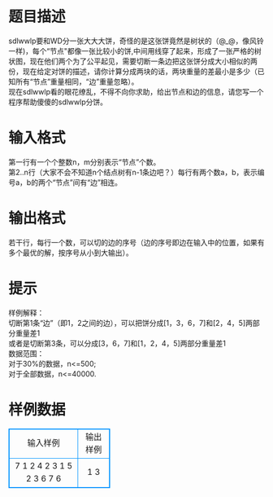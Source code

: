 # 

 
 # 题目描述 
sdlwwlp要和WD分一张大大大饼，奇怪的是这张饼竟然是树状的（@_@，像风铃一样)，每个“节点"都像一张比较小的饼,中间用线穿了起来，形成了一张严格的树状图，现在他们两个为了公平起见，需要切断一条边把这张饼分成大小相似的两份，现在给定对饼的描述，请你计算分成两块的话，两块重量的差最小是多少（已知所有“节点”重量相同，“边”重量忽略）。<BR>现在sdlwwlp看的眼花缭乱，不得不向你求助，给出节点和边的信息，请您写一个程序帮助傻傻的sdlwwlp分饼。<BR> 

 
 # 输入格式 
第一行有一个个整数n，m分别表示“节点”个数。<BR>第2..n行（大家不会不知道n个结点树有n-1条边吧？）每行有两个数a，b，表示编号a，b的两个“节点”间有“边”相连。<BR> 

 
 # 输出格式 
若干行，每行一个数，可以切的边的序号（边的序号即边在输入中的位置，如果有多个最优的解，按序号从小到大输出）。<BR> 

 
 # 提示 
样例解释：<BR>切断第1条“边”（即1，2之间的边），可以把饼分成[1，3，6，7]和[2，4，5]两部分重量差1<BR>或者是切断第3条，可以分成[3，6，7]和[1，2，4，5]两部分重量差1<BR>数据范围：<BR>对于30%的数据，n&lt;=500;<BR>对于全部数据，n&lt;=40000.<BR> 
# 样例数据
<style>
        table,table tr th, table tr td { border:1px solid #0094ff; }
        table { width: 200px; min-height: 25px; line-height: 25px; text-align: center; border-collapse: collapse;}   
    </style>
<table>
	<tr>
		<td>输入样例</td>
		<td>输出样例</td>
	</tr>
<tr><td>7
1 2
4 2
3 1
5 2
3 6
7 6
</td><td>1
3
</td></tr></table>
